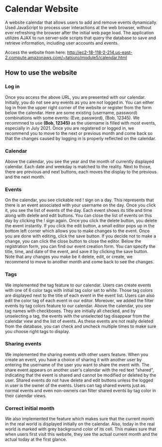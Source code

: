 # Calendar Website

A website calendar that allows users to add and remove events dynamically.
Used JavaScript to process user interactions at the web browser, without ever refreshing the browser after the initial web page load. The application utilizes AJAX to run server-side scripts that query the database to save and retrieve information, including user accounts and events.

Access the website from here: http://ec2-18-118-2-214.us-east-2.compute.amazonaws.com/~tatsuro/module5/calendar.html

## How to use the website
### Log in
Once you access the above URL, you are presented with our calendar. Initially, you do not see any events as you are not logged in. You can either log in from the upper right corner of the website or register from the form below the calendar. Here are some existing (username, password) combinations with some events: (Eve, password), (Bob, 12345). We recommned to use **(Bob, 12345)** as the username is filled with most events, especially in July 2021. Once you are registered or logged in, we recommend you to move to the next or previous month and come back so that the changes caused by logging in is properly reflected on the calendar.

### Calendar
Above the calendar, you see the year and the month of currently displayed calendar. Each date and weekday is matched to the reality. Next to those, there are previous and next buttons, each moves the display to the previous and the next month.

### Events
On the calendar, you see clickable red ! sign on a day. This represents that there is an event associated with your username on the day. Once you click it, you see the list of events of the day. Each event shows its title and time along with delete and edit buttons. You can close the list of events on this day by clicking the ! sign again.  Once you click the delete button, you delete the event instantly. If you click the edit button, a small editor pops up in the bottom left corner which allows you to make changes to the event. Once you are done with editing, click the save button. If you decide not to make a change, you can click the close button to close the editor. Below the registration form, you can find our event creation form. You can specify the title, time, and date of the event, and save it by clicking the save button. Note that any changes you make be it delete, edit, or create, we recommend to move to another month and come back to see the changes.

### Tags
We implemented the tag feature to our calendar. Users can create events with one of 6 color tags with initial tag color set to white. Those tag colors are displayed next to the title of each event in the event list. Users can also edit the color tag of each event in our editor. Moreover, we added the filter events by tag colors feature to our calendar. Above the calendar, you see tag names with checkboxes. They are initially all checked, and by unselecting a tag, the events with the unselected tag disappear from the calendar view and the list of events. As these events are not really deleted from the database, you can check and uncheck multiple times to make sure you choose right tags to display.

### Sharing events
We implemented the sharing events with other users feature. When you create an event, you have a choice of sharing it with another user by entering the username of the user you want to share the event with. The share event appears on another user's calendar with the red text "shared", indicating that the event is shared and cannot be modified or deleted by the user. Shared events do not have delete and edit buttons unless the logged in user is the owner of the events. Users can tag shared events just as normal events and even non-owners can filter shared events by tag color in their calendar views.

### Correct initial month
We also implemented the feature which makes sure that the current month in the real world is displayed initially on the calendar. Also, today in the real world is marked with grey background color of its cell. This makes sure that when users first visit this website, they see the actual current month and the actual today at the first glance. 
